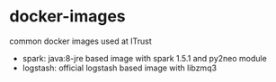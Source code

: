 # docker-images
common docker images used at ITrust

* spark: java:8-jre based image with spark 1.5.1 and py2neo module
* logstash: official logstash based image with libzmq3
